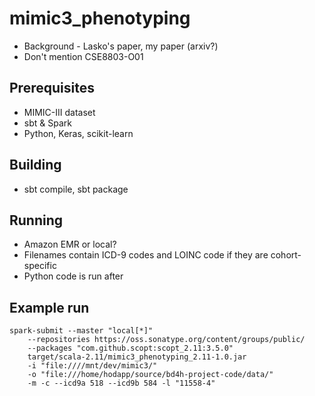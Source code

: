 mimic3_phenotyping
==================

- Background - Lasko's paper, my paper (arxiv?)
- Don't mention CSE8803-O01

Prerequisites
----

- MIMIC-III dataset
- sbt & Spark
- Python, Keras, scikit-learn

Building
----

- sbt compile, sbt package

Running
----

- Amazon EMR or local?
- Filenames contain ICD-9 codes and LOINC code if they are cohort-specific
- Python code is run after

Example run
----

```
spark-submit --master "local[*]"
    --repositories https://oss.sonatype.org/content/groups/public/
    --packages "com.github.scopt:scopt_2.11:3.5.0"
    target/scala-2.11/mimic3_phenotyping_2.11-1.0.jar
    -i "file:////mnt/dev/mimic3/"
    -o "file:///home/hodapp/source/bd4h-project-code/data/"
    -m -c --icd9a 518 --icd9b 584 -l "11558-4"
```
